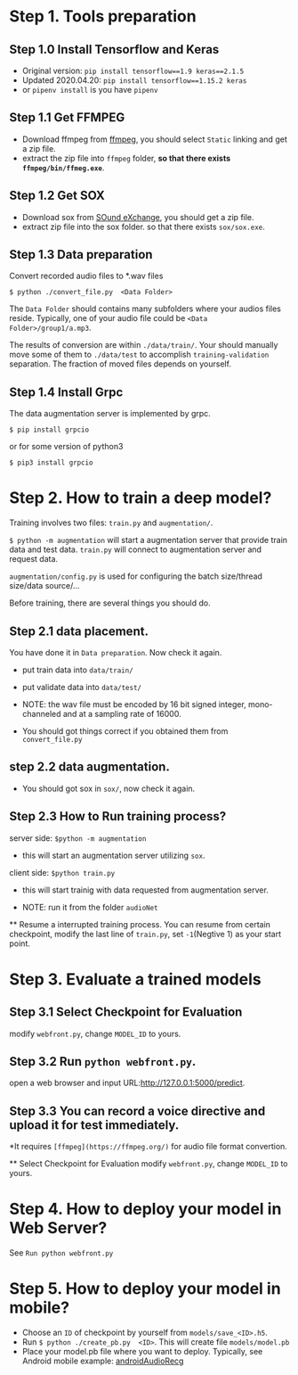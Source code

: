 # Step 1. Tools preparation

## Step 1.0 Install Tensorflow and Keras

* Original version: `pip install tensorflow==1.9 keras==2.1.5`
* Updated 2020.04.20: `pip install tensorflow==1.15.2 keras`
* or `pipenv install` is you have `pipenv`

## Step 1.1 Get FFMPEG
* Download ffmpeg from [ffmpeg](http://ffmpeg.zeranoe.com/builds/), you should select `Static` linking and get a zip file.
* extract the zip file into `ffmpeg` folder, __so that there exists `ffmpeg/bin/ffmeg.exe`__.

## Step 1.2 Get SOX
* Download sox from [SOund eXchange](https://sourceforge.net/projects/sox/files/sox/14.4.2/), you should get a zip file.
* extract zip file into the sox folder. so that there exists `sox/sox.exe`.

## Step 1.3 Data preparation
Convert recorded audio files to *.wav files

`$ python ./convert_file.py  <Data Folder>`

The `Data Folder` should contains many subfolders where your audios files reside. Typically, one of your audio file could be `<Data Folder>/group1/a.mp3`.

The results of conversion are within `./data/train/`. Your should manually move some of them to `./data/test` to accomplish `training-validation` separation. 
The fraction of moved files depends on yourself.

## Step 1.4 Install Grpc
The data augmentation server is implemented by grpc.

`$ pip install grpcio`

or for some version of python3

`$ pip3 install grpcio`

# Step 2. How to train a deep model?
Training involves two files: `train.py` and `augmentation/`.

`$ python -m augmentation` will start a augmentation server that provide train data and test data.
`train.py` will connect to augmentation server and request data.

`augmentation/config.py` is used for configuring the batch size/thread size/data source/...

Before training, there are several things you should do.

## Step 2.1 data placement.
You have done it in `Data preparation`. Now check it again.

* put train data into `data/train/`
* put validate data into `data/test/`

* NOTE: the wav file must be encoded by 16 bit signed integer, mono-channeled and at a sampling rate of 16000.
* You should got things correct if you obtained them from `convert_file.py`

## step 2.2 data augmentation.
* You should got sox in `sox/`, now check it again.

## Step 2.3 How to Run training process?
server side: `$python -m augmentation`
* this will start an augmentation server utilizing `sox`.

client side: `$python train.py`
* this will start trainig with data requested from augmentation server.

* NOTE: run it from the folder `audioNet`

** Resume a interrupted training process.
You can resume from certain checkpoint, modify the last line of `train.py`, set `-1`(Negtive 1) as your start point.

# Step 3. Evaluate a trained models
## Step 3.1 Select Checkpoint for Evaluation
modify `webfront.py`, change `MODEL_ID` to yours.

## Step 3.2 Run `python webfront.py`. 
open a web browser and input URL:http://127.0.0.1:5000/predict. 

## Step 3.3 You can record a voice directive and upload it for test immediately. 

*It requires `[ffmpeg](https://ffmpeg.org/)` for audio file format convertion.

** Select Checkpoint for Evaluation
modify `webfront.py`, change `MODEL_ID` to yours.

# Step 4. How to deploy your model in Web Server?   
See `Run python webfront.py`

# Step 5. How to deploy your model in mobile? 
* Choose an `ID` of checkpoint by yourself from `models/save_<ID>.h5`.
* Run `$ python ./create_pb.py  <ID>`.  This will create file `models/model.pb`
*  Place your model.pb file where you want to deploy. Typically, see Android mobile example: [androidAudioRecg](http://gitlab.icenter.tsinghua.edu.cn/saturnlab/androidAudioRecg)


